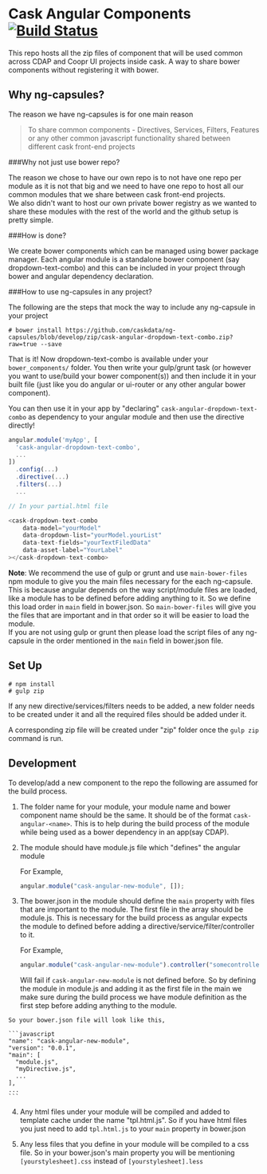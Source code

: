 # Cask Angular Components [![Build Status](https://travis-ci.org/caskdata/ng-capsules.svg)](https://travis-ci.org/caskdata/ng-capsules)

  This repo hosts all the zip files of component that will be used common
  across CDAP and Coopr UI projects inside cask. A way to share bower components
  without registering it with bower.

## Why ng-capsules?

  The reason we have ng-capsules is for one main reason

  > To share common components - Directives, Services, Filters, Features or any other common
    javascript functionality shared between different cask front-end projects

  ###Why not just use bower repo?

  The reason we chose to have our own repo is to not have one repo per module as it is not that big and
  we need to have one repo to host all our common modules that we share between cask front-end projects. <br />
  We also didn't want to host our own private bower registry as we wanted to share these modules with the rest of the world and the github setup is pretty simple.

  ###How is done?

  We create bower components which can be managed using bower package manager.
  Each angular module is a standalone bower component (say dropdown-text-combo) and this can be included
  in your project through bower and angular dependency declaration.

  ###How to use ng-capsules in any project?

  The following are the steps that mock the way to include any ng-capsule in your project

    # bower install https://github.com/caskdata/ng-capsules/blob/develop/zip/cask-angular-dropdown-text-combo.zip?raw=true --save

  That is it! Now dropdown-text-combo is available under your ```bower_components/``` folder.
  You then write your gulp/grunt task (or however you want to use/build your bower component(s)) and then include it in your built file (just like you do angular or ui-router or any other angular bower component).

  You can then use it in your app by "declaring" ```cask-angular-dropdown-text-combo``` as dependency to your angular module and then use the directive directly!

  ```javascript
  angular.module('myApp', [
    'cask-angular-dropdown-text-combo',
    ...
  ])
    .config(...)
    .directive(...)
    .filters(...)
    ...

  // In your partial.html file

  <cask-dropdown-text-combo
      data-model="yourModel"
      data-dropdown-list="yourModel.yourList"
      data-text-fields="yourTextFiledData"
      data-asset-label="YourLabel"
  ></cask-dropdown-text-combo>
  ```

**Note**: We recommend the use of gulp or grunt and use ```main-bower-files``` npm module to give you the main files necessary for the each ng-capsule. This is because angular depends on the way script/module files are loaded, like a module has to be defined before adding anything to it. So we define this load order in ```main``` field in bower.json. So ```main-bower-files``` will give you the files that are important and in that order so it will be easier to load the module.
<br />
If you are not using gulp or grunt then please load the script files of any ng-capsule in the order mentioned in the ```main``` field in bower.json file.

## Set Up

    # npm install
    # gulp zip

  If any new directive/services/filters needs to be added, a new folder needs to
  be created under it and all the required files should be added under it.

  A corresponding zip file will be created under "zip" folder once
  the ```gulp zip``` command is run.

## Development

  To develop/add a new component to the repo the following are assumed for the build
  process.

  1. The folder name for your module, your module name and bower component name should
     be the same. It should be of the format ```cask-angular-<name>```. This is to help
     during the build process of the module while being used as a bower dependency in an app(say CDAP).

  2. The module should have module.js file which "defines" the angular module

     For Example,
     ```javascript
     angular.module("cask-angular-new-module", []);
     ```

  3. The bower.json in the module should define the ```main``` property with files that are
     important to the module. The first file in the array should be module.js.
     This is necessary for the build process as angular expects the module to defined
     before adding a directive/service/filter/controller to it.

     For Example,
     ```javascript
     angular.module("cask-angular-new-module").controller("somecontroller", function() {...})
     ```
     Will fail if ```cask-angular-new-module``` is not defined before. So by defining the module in module.js
     and adding it as the first file in the main we make sure during the build
     process we have module definition as the first step before adding anything
     to the module.

    So your bower.json file will look like this,

    ```javascript
    "name": "cask-angular-new-module",
    "version": "0.0.1",
    "main": [
      "module.js",
      "myDirective.js",
      ...
    ],
    ...
    ```

  4. Any html files under your module will be compiled and added to template cache
     under the name "tpl.html.js". So if you have html files you just need to add
     ```tpl.html.js``` to your ```main``` property in bower.json

  5. Any less files that you define in your module will be compiled to a css file.
     So in your bower.json's main property you will be mentioning ```[yourstylesheet].css```
     instead of ```[yourstylesheet].less```
